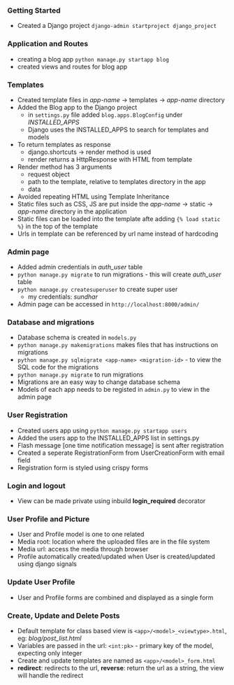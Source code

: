 ### Getting Started
- Created a Django project
`django-admin startproject django_project`

### Application and Routes
- creating a blog app
`python manage.py startapp blog`
- created views and routes for blog app

### Templates
- Created template files in *app-name* -> templates -> *app-name* directory
- Added the Blog app to the Django project
  - in `settings.py` file added `blog.apps.BlogConfig` under *INSTALLED_APPS*
  - Django uses the INSTALLED_APPS to search for templates and models
- To return templates as response
  - django.shortcuts -> render method is used
  - render returns a HttpResponse with HTML from template
- Render method has 3 arguments
  - request object
  - path to the template, relative to templates directory in the app
  - data
- Avoided repeating HTML using Template Inheritance
- Static files such as CSS, JS are put inside the *app-name* -> static -> *app-name* directory in the application
- Static files can be loaded into the template afte adding `{% load static %}` in the top of the template
- Urls in template can be referenced by url name instead of hardcoding


### Admin page
- Added admin credentials in *auth_user* table
- `python manage.py migrate` to run migrations - this will create *auth_user* table
- `python manage.py createsuperuser` to create super user
  - my credentials: *sundhar*
- Admin page can be accessed in `http://localhost:8000/admin/`

### Database and migrations
- Database schema is created in `models.py`
- `python manage.py makemigrations` makes files that has instructions on migrations
- `python manage.py sqlmigrate <app-name> <migration-id>` - to view the SQL code for the migrations
- `python manage.py migrate` to run migrations
- Migrations are an easy way to change database schema
- Models of each app needs to be registed in `admin.py` to view in the admin page

### User Registration
- Created users app using `python manage.py startapp users`
- Added the users app to the INSTALLED_APPS list in settings.py
- Flash message [one time notification message] is sent after registration
- Created a seperate RegistrationForm from UserCreationForm with email field
- Registration form is styled using crispy forms

### Login and logout
- View can be made private using inbuild **login_required** decorator

### User Profile and Picture
- User and Profile model is one to one related
- Media root: location where the uploaded files are in the file system
- Media url: access the media through browser
- Profile automatically created/updated when User is created/updated using django signals

### Update User Profile
- User and Profile forms are combined and displayed as a single form

### Create, Update and Delete Posts
- Default template for class based view is `<app>/<model>_<viewtype>.html`, eg: *blog/post_list.html*
- Variables are passed in the url: `<int:pk>` - primary key of the model, expecting only integer
- Create and update templates are named as `<app>/<model>_form.html`
- **redirect**: redirects to the url, **reverse**: return the url as a string, the view will handle the redirect